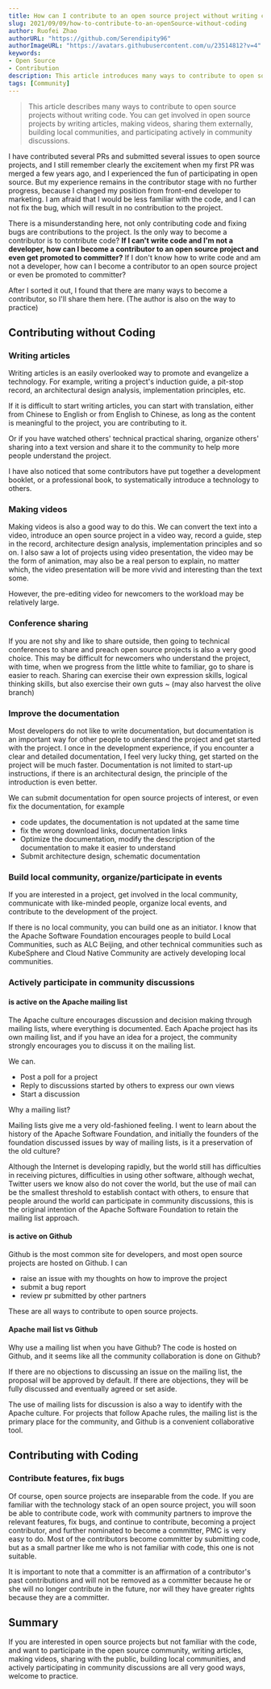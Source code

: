 ```yaml
---
title: How can I contribute to an open source project without writing code?
slug: 2021/09/09/how-to-contribute-to-an-openSource-without-coding
author: Ruofei Zhao
authorURL: "https://github.com/Serendipity96"
authorImageURL: "https://avatars.githubusercontent.com/u/23514812?v=4"
keywords: 
- Open Source
- Contribution
description: This article introduces many ways to contribute to open source projects without writing code. You can participate in open source projects by writing articles, making videos, sharing them externally, building local communities, and actively participating in community discussions.
tags: [Community]
---
```


> This article describes many ways to contribute to open source projects without writing code. You can get involved in open source projects by writing articles, making videos, sharing them externally, building local communities, and participating actively in community discussions.

<!--truncate-->

I have contributed several PRs and submitted several issues to open source projects, and I still remember clearly the excitement when my first PR was merged a few years ago, and I experienced the fun of participating in open source. But my experience remains in the contributor stage with no further progress, because I changed my position from front-end developer to marketing. I am afraid that I would be less familiar with the code,  and I can not fix the bug, which will result in no contribution to the project.

There is a misunderstanding here, not only contributing code and fixing bugs are contributions to the project. Is the only way to become a contributor is to contribute code? **If I can't write code and I'm not a developer, how can I become a contributor to an open source project and even get promoted to committer?** If I don't know how to write code and am not a developer, how can I become a contributor to an open source project or even be promoted to committer?

After I sorted it out, I found that there are many ways to become a contributor, so I'll share them here. (The author is also on the way to practice)

## Contributing without Coding

### Writing articles

Writing articles is an easily overlooked way to promote and evangelize a technology. For example, writing a project's induction guide, a pit-stop record, an architectural design analysis, implementation principles, etc.

If it is difficult to start writing articles, you can start with translation, either from Chinese to English or from English to Chinese, as long as the content is meaningful to the project, you are contributing to it.

Or if you have watched others' technical practical sharing, organize others' sharing into a text version and share it to the community to help more people understand the project.

I have also noticed that some contributors have put together a development booklet, or a professional book, to systematically introduce a technology to others.

### Making videos

Making videos is also a good way to do this. We can convert the text into a video, introduce an open source project in a video way, record a guide, step in the record, architecture design analysis, implementation principles and so on. I also saw a lot of projects using video presentation, the video may be the form of animation, may also be a real person to explain, no matter which, the video presentation will be more vivid and interesting than the text some.

However, the pre-editing video for newcomers to the workload may be relatively large.

### Conference sharing

If you are not shy and like to share outside, then going to technical conferences to share and preach open source projects is also a very good choice. This may be difficult for newcomers who understand the project, with time, when we progress from the little white to familiar, go to share is easier to reach. Sharing can exercise their own expression skills, logical thinking skills, but also exercise their own guts ~ (may also harvest the olive branch)

### Improve the documentation

Most developers do not like to write documentation, but documentation is an important way for other people to understand the project and get started with the project. I once in the development experience, if you encounter a clear and detailed documentation, I feel very lucky thing, get started on the project will be much faster. Documentation is not limited to start-up instructions, if there is an architectural design, the principle of the introduction is even better.

We can submit documentation for open source projects of interest, or even fix the documentation, for example

- code updates, the documentation is not updated at the same time
- fix the wrong download links, documentation links
- Optimize the documentation, modify the description of the documentation to make it easier to understand
- Submit architecture design, schematic documentation

### Build local community, organize/participate in events

If you are interested in a project, get involved in the local community, communicate with like-minded people, organize local events, and contribute to the development of the project.

If there is no local community, you can build one as an initiator. I know that the Apache Software Foundation encourages people to build Local Communities, such as ALC Beijing, and other technical communities such as KubeSphere and Cloud Native Community are actively developing local communities.

### Actively participate in community discussions

#### is active on the Apache mailing list

The Apache culture encourages discussion and decision making through mailing lists, where everything is documented. Each Apache project has its own mailing list, and if you have an idea for a project, the community strongly encourages you to discuss it on the mailing list.

We can.

- Post a poll for a project
- Reply to discussions started by others to express our own views
- Start a discussion

Why a mailing list?

Mailing lists give me a very old-fashioned feeling. I went to learn about the history of the Apache Software Foundation, and initially the founders of the foundation discussed issues by way of mailing lists, is it a preservation of the old culture?

Although the Internet is developing rapidly, but the world still has difficulties in receiving pictures, difficulties in using other software, although wechat, Twitter users we know also do not cover the world, but the use of mail can be the smallest threshold to establish contact with others, to ensure that people around the world can participate in community discussions, this is the original intention of the Apache Software Foundation to retain the mailing list approach.

#### is active on Github

Github is the most common site for developers, and most open source projects are hosted on Github. I can

- raise an issue with my thoughts on how to improve the project
- submit a bug report
- review pr submitted by other partners

These are all ways to contribute to open source projects.

#### Apache mail list vs Github

Why use a mailing list when you have Github? The code is hosted on Github, and it seems like all the community collaboration is done on Github?

If there are no objections to discussing an issue on the mailing list, the proposal will be approved by default. If there are objections, they will be fully discussed and eventually agreed or set aside.

The use of mailing lists for discussion is also a way to identify with the Apache culture. For projects that follow Apache rules, the mailing list is the primary place for the community, and Github is a convenient collaborative tool.

## Contributing with Coding

### Contribute features, fix bugs

Of course, open source projects are inseparable from the code. If you are familiar with the technology stack of an open source project, you will soon be able to contribute code, work with community partners to improve the relevant features, fix bugs, and continue to contribute, becoming a project contributor, and further nominated to become a committer, PMC is very easy to do. Most of the contributors become committer by submitting code, but as a small partner like me who is not familiar with code, this one is not suitable.

It is important to note that a committer is an affirmation of a contributor's past contributions and will not be removed as a committer because he or she will no longer contribute in the future, nor will they have greater rights because they are a committer.

## Summary

If you are interested in open source projects but not familiar with the code, and want to participate in the open source community, writing articles, making videos, sharing with the public, building local communities, and actively participating in community discussions are all very good ways, welcome to practice.
